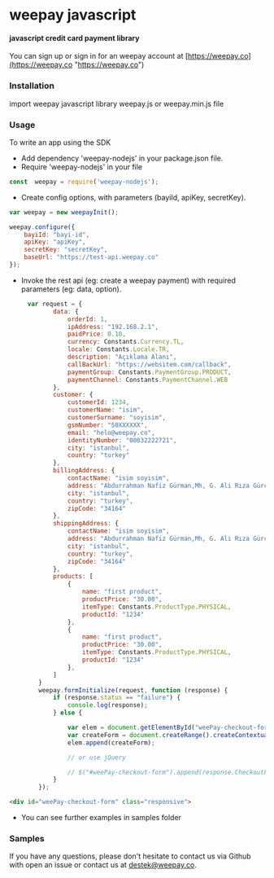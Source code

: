 # weepay javascript
#### javascript credit card payment library


You can sign up or sign in for an weepay account at [https://weepay.co](https://weepay.co "https://weepay.co")

### Installation
import weepay javascript library weepay.js or weepay.min.js file

### Usage
To write an app using the SDK
- Add dependency 'weepay-nodejs' in your package.json file. 
- Require 'weepay-nodejs' in your file

```javascript
const  weepay = require('weepay-nodejs');
```

- Create config options, with parameters (bayiId, apiKey, secretKey).

```javascript 
var weepay = new weepayInit();

weepay.configure({
    bayiId: "bayi-id",
    apiKey: "apiKey",
    secretKey: "secretKey",
    baseUrl: "https://test-api.weepay.co"
});

```

- Invoke the rest api (eg: create a weepay payment) with required parameters (eg: data, option).


```javascript
     var request = {
            data: {
                orderId: 1,
                ipAddress: "192.168.2.1",
                paidPrice: 0.10,
                currency: Constants.Currency.TL,
                locale: Constants.Locale.TR,
                description: "Açıklama Alanı",
                callBackUrl: "https://websitem.com/callback",
                paymentGroup: Constants.PaymentGroup.PRODUCT,
                paymentChannel: Constants.PaymentChannel.WEB
            },
            customer: {
                customerId: 1234,
                customerName: "isim",
                customerSurname: "soyisim",
                gsmNumber: "50XXXXXX",
                email: "helo@weepay.co",
                identityNumber: "00032222721",
                city: "istanbul",
                country: "turkey"
            },
            billingAddress: {
                contactName: "isim soyisim",
                address: "Abdurrahman Nafiz Gürman,Mh, G. Ali Rıza Gürcan Cd. No:27",
                city: "istanbul",
                country: "turkey",
                zipCode: "34164"
            },
            shippingAddress: {
                contactName: "isim soyisim",
                address: "Abdurrahman Nafiz Gürman,Mh, G. Ali Rıza Gürcan Cd. No:27",
                city: "istanbul",
                country: "turkey",
                zipCode: "34164"
            },
            products: [
                {
                    name: "first product",
                    productPrice: "30.00",
                    itemType: Constants.ProductType.PHYSICAL,
                    productId: "1234"
                },
                {
                    name: "first product",
                    productPrice: "30.00",
                    itemType: Constants.ProductType.PHYSICAL,
                    productId: "1234"
                },
            ]
        }
        weepay.formInitialize(request, function (response) {
            if (response.status == "failure") {
                console.log(response);
            } else {

                var elem = document.getElementById("weePay-checkout-form");
                var createForm = document.createRange().createContextualFragment(response.CheckoutFormData);
                elem.append(createForm);

                // or use jQuery

                // $("#weePay-checkout-form").append(response.CheckoutFormData);
            }
        });
```
```HTML
<div id="weePay-checkout-form" class="responsive">
```

- You can see further examples in samples folder

### Samples



If you have any questions, please don't hesitate to contact us via Github with open an issue or contact us at destek@weepay.co.
